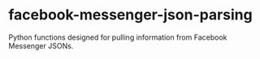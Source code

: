 # facebook-messenger-json-parsing
Python functions designed for pulling information from Facebook Messenger JSONs.
